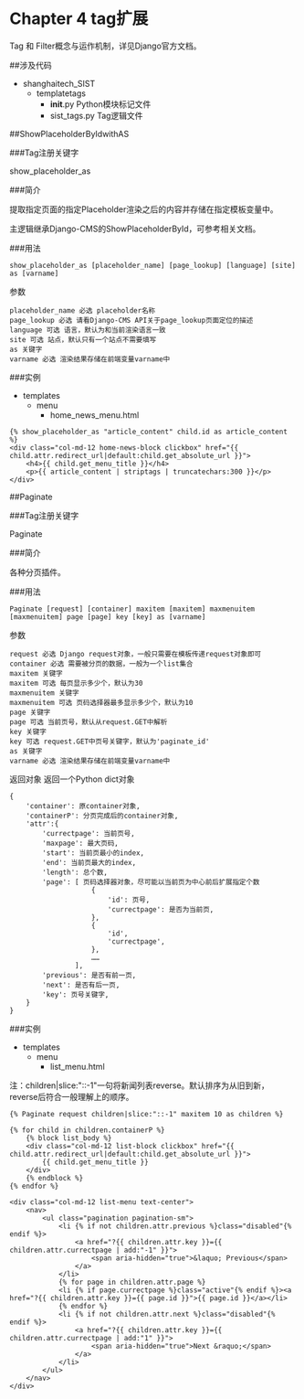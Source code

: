 # Chapter 4 tag扩展

Tag 和 Filter概念与运作机制，详见Django官方文档。

##涉及代码

* shanghaitech_SIST
	* templatetags
		* __init__.py Python模块标记文件
		* sist_tags.py Tag逻辑文件

##ShowPlaceholderByIdwithAS

###Tag注册关键字

show_placeholder_as

###简介

提取指定页面的指定Placeholder渲染之后的内容并存储在指定模板变量中。

主逻辑继承Django-CMS的ShowPlaceholderById，可参考相关文档。

###用法

```
show_placeholder_as [placeholder_name] [page_lookup] [language] [site] as [varname]
```
参数
```
placeholder_name 必选 placeholder名称
page_lookup 必选 请看Django-CMS API关于page_lookup页面定位的描述
language 可选 语言，默认为和当前渲染语言一致
site 可选 站点，默认只有一个站点不需要填写
as 关键字
varname 必选 渲染结果存储在前端变量varname中
```

###实例


* templates
	* menu
		* home_news_menu.html

```
{% show_placeholder_as "article_content" child.id as article_content %}
<div class="col-md-12 home-news-block clickbox" href="{{ child.attr.redirect_url|default:child.get_absolute_url }}">
	<h4>{{ child.get_menu_title }}</h4>
	<p>{{ article_content | striptags | truncatechars:300 }}</p>
</div>
```

##Paginate

###Tag注册关键字

Paginate

###简介

各种分页插件。

###用法

```
Paginate [request] [container] maxitem [maxitem] maxmenuitem [maxmenuitem] page [page] key [key] as [varname]
```

参数

```
request 必选 Django request对象，一般只需要在模板传递request对象即可
container 必选 需要被分页的数据，一般为一个list集合
maxitem 关键字
maxitem 可选 每页显示多少个，默认为30
maxmenuitem 关键字
maxmenuitem 可选 页码选择器最多显示多少个，默认为10
page 关键字
page 可选 当前页号，默认从request.GET中解析
key 关键字
key 可选 request.GET中页号关键字，默认为'paginate_id'
as 关键字
varname 必选 渲染结果存储在前端变量varname中
```

返回对象
返回一个Python dict对象

```
{
    'container': 原container对象,
    'containerP': 分页完成后的container对象,
    'attr':{
        'currectpage': 当前页号,
        'maxpage': 最大页码,
        'start': 当前页最小的index,
        'end': 当前页最大的index,
        'length': 总个数,
        'page': [ 页码选择器对象，尽可能以当前页为中心前后扩展指定个数
                    {
                        'id': 页号,
                        'currectpage': 是否为当前页,
                    },
                    {
                        'id',
                        'currectpage',
                    },
                    ……
                ],
        'previous': 是否有前一页,
        'next': 是否有后一页,
        'key': 页号关键字,
    }
}
```

###实例


* templates
	* menu
		* list_menu.html

注：children|slice:"::-1"一句将新闻列表reverse。默认排序为从旧到新，reverse后符合一般理解上的顺序。

```
{% Paginate request children|slice:"::-1" maxitem 10 as children %}

{% for child in children.containerP %}
	{% block list_body %}
	<div class="col-md-12 list-block clickbox" href="{{ child.attr.redirect_url|default:child.get_absolute_url }}">
		{{ child.get_menu_title }}
	</div>
	{% endblock %}
{% endfor %}

<div class="col-md-12 list-menu text-center">
	<nav>
		<ul class="pagination pagination-sm">
			<li {% if not children.attr.previous %}class="disabled"{% endif %}>
				<a href="?{{ children.attr.key }}={{ children.attr.currectpage | add:"-1" }}">
					<span aria-hidden="true">&laquo; Previous</span>
				</a>
			</li>
			{% for page in children.attr.page %}
			<li {% if page.currectpage %}class="active"{% endif %}><a href="?{{ children.attr.key }}={{ page.id }}">{{ page.id }}</a></li>
			{% endfor %}
			<li {% if not children.attr.next %}class="disabled"{% endif %}>
				<a href="?{{ children.attr.key }}={{ children.attr.currectpage | add:"1" }}">
					<span aria-hidden="true">Next &raquo;</span>
				</a>
			</li>
		</ul>
	</nav>
</div>

```





